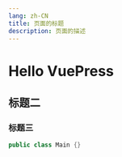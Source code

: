 ```yaml
---
lang: zh-CN
title: 页面的标题
description: 页面的描述
---
```

# Hello VuePress
## 标题二
### 标题三
```java
public class Main {}
```
